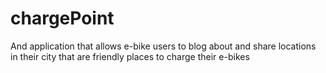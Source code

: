 # chargePoint
And application that allows e-bike users to blog about and share locations in their city that are friendly places to charge their e-bikes
